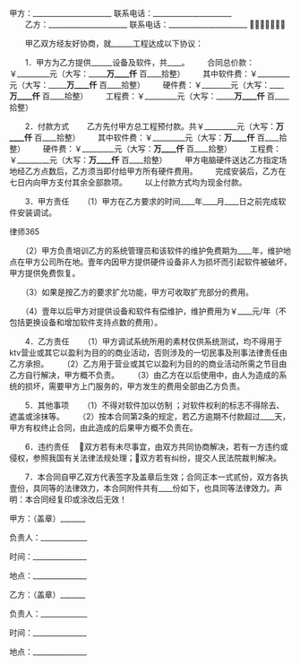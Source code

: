 
 


甲方：______________________  联系电话：______________________  
　　乙方：______________________  联系电话：______________________  


　　甲乙双方经友好协商，就______工程达成以下协议：


　　1．甲方为乙方提供______设备及软件，共____。
　　合同总价款：￥_________元（大写：_________万____仟____ 百____拾整）
　　其中软件费：￥_________元（大写：_________万____仟____ 百____拾整）
　　硬件费：￥________元（大写：________万____仟____ 百____拾整）
　　工程费：￥_________元（大写：_________万____仟____ 百____拾整）


　　2．付款方式
　　乙方先付甲方总工程预付款。共￥_________元（大写：____万____仟____ 百____拾整）
　　其中软件费：￥_________元（大写：____万____仟____ 百____拾整）
　　硬件费：￥_________元（大写：____万____仟____ 百____拾整）
　　工程费：￥_________元（大写：____万____仟____ 百____拾整）
　　甲方电脑硬件送达乙方指定场地经乙方点数后，乙方须当即付给甲方所有硬件费用。
　　完成安装后，乙方在七日内向甲方支付其余全部款项。
　　以上付款方式均为现金付款。


　　3．甲方责任
　　（1）甲方在乙方要求的时间____年____月____日之前完成软件安装调试。




 
律师365






　　（2）甲方负责培训乙方的系统管理员和该软件的维护免费期为____年，维护地点在甲方公司所在地。壹年内因甲方提供硬件设备非人为损坏而引起软件被破坏，甲方提供免费恢复。

　　（3）如果是按乙方的要求扩允功能，甲方可收取扩充部分的费用。

　　（4）壹年以后甲方对提供设备和软件有偿维护，维护费用为￥____元/年（不包括更换设备和增加软件支持点数的费用）。




　　4．乙方责任
　　（1）甲方调试系统所用的素材仅供系统测试，均不得用于ktv营业或其它以盈利为目的的商业活动，否则涉及的一切民事及刑事法律责任由乙方承担。
　　（2）乙方用于营业或其它以盈利为目的的商业活动所需之节目由乙方自行解决，甲方概不负责。
　　（3）由乙方在以后使用中，由人为造成的系统的损坏，需要甲方上门服务的，甲方发生的费用全部由乙方负责。


　　5．其他事项
　　（1）不得对软件加以仿制 ；对软件权利的标志不得除去、遮盖或涂抹等。
　　（2）按本合同第2条的规定，若乙方逾期不付款超过____天，甲方有权终止合同，由此造成的后果甲方概不负责在。


　　6．违约责任
　双方若有未尽事宜，由双方共同协商解决，若有一方违约或侵权，参照我国有关法律法规处理；双方若有纠纷，提交人民法院裁判解决。


　　7．本合同自甲乙双方代表签字及盖章后生效；合同正本一式贰份，双方各执壹份，具同等的法律效力，本合同附件共有____份如下，也具同等法律效力。声明：本合同经复印或涂改后无效！


 



 甲方：（盖章）_______
 
负责人：_____________
 
时间：_______________
 
地点：_______________
 


 

  乙方：（盖章）_______
  
负责人：_____________
  
时间：_______________
  
地点：_______________
  

 
  

 
  
 
   
 
   
 
    


    
 

    


    


    
 
 
   
 
  
 
 



